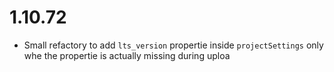 # 1.10.72

- Small refactory to add `lts_version` propertie inside `projectSettings` only whe the propertie is actually missing during uploa